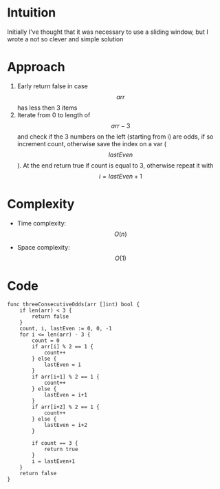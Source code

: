 # Intuition
Initially I've thought that it was necessary to use a sliding window, but I wrote a not so clever and simple solution

# Approach
1. Early return false in case $$arr$$ has less then 3 items
2. Iterate from 0 to length of $$arr - 3$$ and check if the 3 numbers on the left (starting from i) are odds, if so increment count, otherwise save the index on a var ($$lastEven$$). At the end return true if count is equal to 3, otherwise repeat it with $$i = lastEven+1$$

# Complexity
- Time complexity: $$O(n)$$

- Space complexity: $$O(1)$$

# Code
```
func threeConsecutiveOdds(arr []int) bool {
    if len(arr) < 3 {
        return false
    }
    count, i, lastEven := 0, 0, -1
    for i <= len(arr) - 3 {
        count = 0
        if arr[i] % 2 == 1 {
            count++
        } else {
            lastEven = i
        }
        if arr[i+1] % 2 == 1 {
            count++
        } else {
            lastEven = i+1
        }
        if arr[i+2] % 2 == 1 {
            count++
        } else {
            lastEven = i+2
        }

        if count == 3 {
            return true
        }
        i = lastEven+1
    }
    return false
}
```
